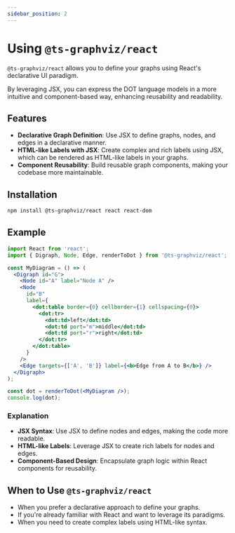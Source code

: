 ```yaml
---
sidebar_position: 2
---
```

# Using `@ts-graphviz/react`

`@ts-graphviz/react` allows you to define your graphs using React's declarative UI paradigm.

By leveraging JSX, you can express the DOT language models in a more intuitive and component-based way, enhancing reusability and readability.

## Features

- **Declarative Graph Definition**: Use JSX to define graphs, nodes, and edges in a declarative manner.
- **HTML-like Labels with JSX**: Create complex and rich labels using JSX, which can be rendered as HTML-like labels in your graphs.
- **Component Reusability**: Build reusable graph components, making your codebase more maintainable.

## Installation

```bash npm2yarn
npm install @ts-graphviz/react react react-dom
```

## Example


```jsx
import React from 'react';
import { Digraph, Node, Edge, renderToDot } from '@ts-graphviz/react';

const MyDiagram = () => (
  <Digraph id="G">
    <Node id="A" label="Node A" />
    <Node
      id="B"
      label={
        <dot:table border={0} cellborder={1} cellspacing={0}>
          <dot:tr>
            <dot:td>left</dot:td>
            <dot:td port="m">middle</dot:td>
            <dot:td port="r">right</dot:td>
          </dot:tr>
        </dot:table>
      }
    />
    <Edge targets={['A', 'B']} label={<b>Edge from A to B</b>} />
  </Digraph>
);

const dot = renderToDot(<MyDiagram />);
console.log(dot);
```

### Explanation

- **JSX Syntax**: Use JSX to define nodes and edges, making the code more readable.
- **HTML-like Labels**: Leverage JSX to create rich labels for nodes and edges.
- **Component-Based Design**: Encapsulate graph logic within React components for reusability.

## When to Use `@ts-graphviz/react`

- When you prefer a declarative approach to define your graphs.
- If you're already familiar with React and want to leverage its paradigms.
- When you need to create complex labels using HTML-like syntax.
